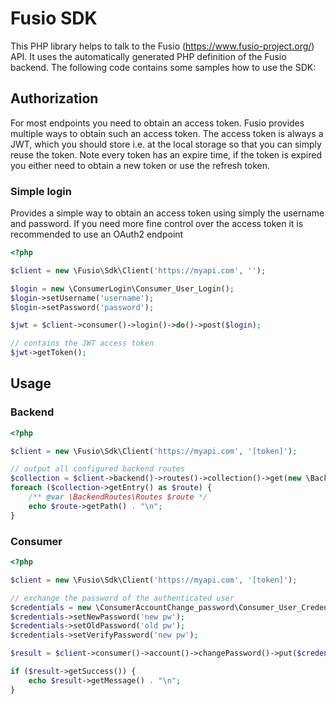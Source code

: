 
# Fusio SDK

This PHP library helps to talk to the Fusio (https://www.fusio-project.org/)
API. It uses the automatically generated PHP definition of the Fusio backend.
The following code contains some samples how to use the SDK: 

## Authorization

For most endpoints you need to obtain an access token. Fusio provides multiple
ways to obtain such an access token. The access token is always a JWT, which you
should store i.e. at the local storage so that you can simply reuse the token.
Note every token has an expire time, if the token is expired you either need to
obtain a new token or use the refresh token.

### Simple login

Provides a simple way to obtain an access token using simply the username and
password. If you need more fine control over the access token it is recommended
to use an OAuth2 endpoint

```php
<?php

$client = new \Fusio\Sdk\Client('https://myapi.com', '');

$login = new \ConsumerLogin\Consumer_User_Login();
$login->setUsername('username');
$login->setPassword('password');

$jwt = $client->consumer()->login()->do()->post($login);

// contains the JWT access token
$jwt->getToken();

```

## Usage

### Backend

```php
<?php

$client = new \Fusio\Sdk\Client('https://myapi.com', '[token]');

// output all configured backend routes
$collection = $client->backend()->routes()->collection()->get(new \BackendRoutes\GetQuery());
foreach ($collection->getEntry() as $route) {
    /** @var \BackendRoutes\Routes $route */
    echo $route->getPath() . "\n";
}

```

### Consumer

```php
<?php

$client = new \Fusio\Sdk\Client('https://myapi.com', '[token]');

// exchange the password of the authenticated user
$credentials = new \ConsumerAccountChange_password\Consumer_User_Credentials();
$credentials->setNewPassword('new pw');
$credentials->setOldPassword('old pw');
$credentials->setVerifyPassword('new pw');

$result = $client->consumer()->account()->changePassword()->put($credentials);

if ($result->getSuccess()) {
    echo $result->getMessage() . "\n";
}

```
